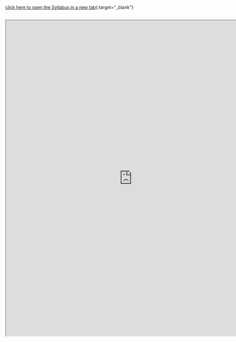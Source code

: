 [click here to open the Syllabus in a new tab](https://drive.google.com/file/d/1Dcu4xGaktyVZFcEARbjOAil2XBE8LzP2/view){:target="_blank"}

<br>

<iframe src="https://drive.google.com/file/d/1Dcu4xGaktyVZFcEARbjOAil2XBE8LzP2/preview" width="800" height="1000" allowfullscreen>
</iframe>